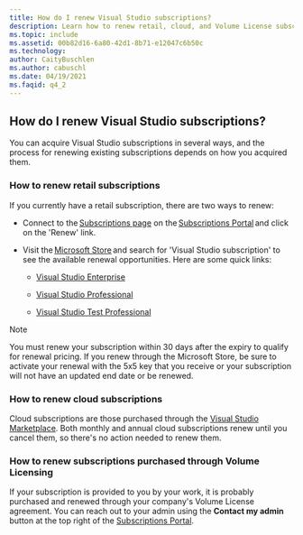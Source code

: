 ```yaml
---
title: How do I renew Visual Studio subscriptions?
description: Learn how to renew retail, cloud, and Volume License subscriptions
ms.topic: include
ms.assetid: 00b82d16-6a80-42d1-8b71-e12047c6b50c
ms.technology: 
author: CaityBuschlen
ms.author: cabuschl
ms.date: 04/19/2021
ms.faqid: q4_2
---
```


## How do I renew Visual Studio subscriptions? 

You can acquire Visual Studio subscriptions in several ways, and the process for renewing existing subscriptions depends on how you acquired them.

### How to renew retail subscriptions 

If you currently have a retail subscription, there are two ways to renew: 

- Connect to the [Subscriptions page](https://my.visualstudio.com/subscriptions) on the [Subscriptions Portal](https://my.visualstudio.com/benefits) and click on the 'Renew' link. 
- Visit the [Microsoft Store](https://www.microsoft.com/store) and search for 'Visual Studio subscription' to see the available renewal opportunities. Here are some quick links: 


    - [Visual Studio Enterprise](https://www.microsoft.com/p/visual-studio-enterprise-subscription/dg7gmgf0dst4?activetab=pivot%3aoverviewtab) 

    - [Visual Studio Professional](https://www.microsoft.com/p/visual-studio-professional-subscription/dg7gmgf0dst3?activetab=pivot%3aoverviewtab)

    - [Visual Studio Test Professional](https://www.microsoft.com/p/visual-studio-test-professional-subscription/dg7gmgf0dst6?activetab=pivot%3aoverviewtab) 

> [!Note]
> You must renew your subscription within 30 days after the expiry to qualify for renewal pricing. If you renew through the Microsoft Store, be sure to activate your renewal with the 5x5 key that you receive or your subscription will not have an updated end date or be renewed.

### How to renew cloud subscriptions
Cloud subscriptions are those purchased through the [Visual Studio Marketplace](https://marketplace.visualstudio.com/).  Both monthly and annual cloud subscriptions renew until you cancel them, so there's no action needed to renew them.

### How to renew subscriptions purchased through Volume Licensing
If your subscription is provided to you by your work, it is probably purchased and renewed through your company's Volume License agreement.  You can reach out to your admin using the **Contact my admin** button at the top right of the [Subscriptions Portal](https://my.visualstudio.com/benefits).
